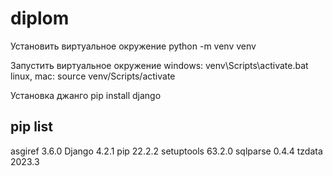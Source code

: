 # diplom


Установить виртуальное окружение
python -m venv venv

Запустить виртуальное окружение
windows: venv\Scripts\activate.bat
linux, mac: source venv/Scripts/activate

Установка джанго
pip install django

pip list
-----------------
asgiref    3.6.0
Django     4.2.1
pip        22.2.2
setuptools 63.2.0
sqlparse   0.4.4
tzdata     2023.3
